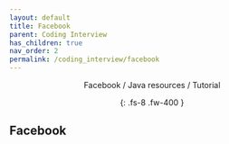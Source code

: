 ```yaml
---
layout: default
title: Facebook
parent: Coding Interview
has_children: true
nav_order: 2
permalink: /coding_interview/facebook
---
```

<div align="center" markdown="1">
Facebook / Java resources / Tutorial

{: .fs-8 .fw-400 }
</div>

## Facebook